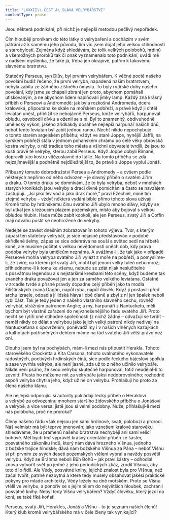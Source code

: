 ```yaml
---
title: "LXXXII\\.ČEST A\_SLÁVA VELRYBÁŘSTVÍ"
contentType: prose
---
```


  

Jsou některá podnikání, při nichž je nejlepší metodou pečlivý nepořádek.

Čím hlouběji pronikám do této látky o velrybaření a docházím v svém pátrání až k samému jeho původu, tím víc jsem dojat jeho velkou ctihodností a starobylostí. Zejména když shledávám, že tolik velkých polobohů, hrdinů a všemožných proroků tak či onak vyznamenalo toto podnikání, uvádí mě v nadšení myšlenka, že také já, třeba jen okrajově, patřím k takovému slavnému bratrstvu.

Statečný Perseus, syn Diův, byl prvním velrybářem. K věčné poctě našeho povolání budiž řečeno, že první velryba, napadená naším bratrstvem, nebyla zabita ze žádného zištného úmyslu. To byly rytířské doby našeho povolání, kdy jsme se chápali zbraní jen proto, abychom pomáhali utiskovaným, a ne abychom lidem naplňovali jímky lamp. Každý zná krásný příběh o Perseovi a Andromedě: jak byla rozkošná Andromeda, dcera královská, připoutána ke skále na mořském pobřeží, a právě když ji chtěl leviatan unést, přiblížil se nebojácně Perseus, kníže velrybářů, harpunoval obludu, osvobodil dívku a oženil se s ní. Byl to znamenitý, obdivuhodně umělecký výkon, jakého zřídkakdy dosáhne nejlepší harpunář našich dnů, neboť tento leviatan byl zabit jednou ranou. Nechť nikdo nepochybuje o tomto starém argejském příběhu; vždyť ve staré Joppe, nynější Jaffě, na syrském pobřeží stála v jednom pohanském chrámu po celé věky obrovská kostra velryby, o níž tradice toho města a všichni obyvatelé tvrdili, že jsou to kosti právě té velryby, kterou zabil Perseus. Když Joppe dobyli Římané, dopravili tuto kostru vítězoslavně do Itálie. Na tomto příběhu se zdá nejzajímavější a podnětně nejdůležitější to, že právě z Joppe vyplul Jonáš.

Příbuzný tomuto dobrodružství Persea a Andromedy – a ovšem podle některých nepřímo od něho odvozen – je slavný příběh o svatém Jiřím a draku. O tomto draku se domnívám, že to byla velryba, neboť v mnohých starých kronikách jsou velryby a draci divně pomícháni a často se navzájem zastupují. „Jsi jako lev vod a jako drak moře,“ praví Ezechiel, míně tím zřejmě velrybu – vždyť některá vydání bible přímo tohoto slova užívají. Kromě toho by hrdinskému činu svatého Jiří ubylo mnoho slávy, kdyby se byl utkal jen s lezoucím plazem pozemským, místo aby bojoval s velkou obludou hlubin. Hada může zabít kdokoli, ale jen Perseus, svatý Jiří a Coffin mají odvahu pustit se neohroženě do velryby.

Nedejte se zavést dnešním zobrazováním tohoto výjevu. Tvor, s kterým zápasí ten statečný velrybář, je sice nejasně představován v podobě okřídlené šelmy, zápas se sice odehrává na souši a světec sedí na hřbetě koně, ale musíme počítat s velkou nevědomostí oněch dob, kdy pravá podoba velryby byla umělcům neznáma. A uvážíme-li, že tak jako v případě Perseově mohla velryba svatého Jiří vylézt z moře na pobřeží, a pomyslíme-li, že zvíře, na kterém jel svatý Jiří, mohl být jenom velký tuleň nebo mrož; přihlédneme-li k tomu ke všemu, nebude se zdát nijak neslučitelné s posvátnou legendou a s nejstaršími kresbami této scény, když budeme tak zvaného draka považovat jen a jen za samého velkého leviatana. Ostatně v zrcadle tvrdé a přísné pravdy dopadne celý příběh jako ta modla Filištínských zvaná Dagón, napůl ryba, napůl člověk. Když ji postavili před archu Izraele, odpadla jí lidská hlava i obě dlaně a zbyl z ní jen špalek neboli rybí část. Tak je tedy jeden z našeho vlastního slavného cechu, rovněž velrybář, strážným patronem Anglie; a my, harpunáři z Nantucketu, měli bychom být vlastně zařazeni do nejvznešenějšího řádu svatého Jiří. Proto nechť se rytíři oné ctihodné společnosti (z nichž žádný – odvažuji se tvrdit – neměl nikdy co dělat s velrybou jako jejich velký patron) nikdy nedívají na Nantuckeťana s opovržením, poněvadž my i v našich vlněných kazajkách a kalhotách potřísněných dehtem máme na řád svatého Jiří větší právo než oni.

Dlouho jsem byl na pochybách, mám-li mezi nás připustit Herakla. Tohoto starověkého Crocketta a Kita Carsona, tohoto svalnatého vykonavatele radostných, poctivých hrdinských činů, sice podle řeckého bájesloví spolkla a zase vyvrhla velryba, ale není jasné, zda už to z něho učinilo velrybáře. Nikde není psáno, že svou velrybu skutečně harpunoval, totiž neudělal-li to zevnitř. Přesto ho můžeme mít za velrybáře jaksi nedobrovolného; rozhodně aspoň velryba chytila jeho, když už ne on velrybu. Prohlašuji ho proto za člena našeho klanu.

Ale nejlepší odporující si autority pokládají řecký příběh o Heraklovi a velrybě za odvozeninu mnohem staršího židovského příběhu o Jonášovi a velrybě, a vice versa: jistě jsou si velmi podobny. Nuže, přihlašuji-li mezi nás poloboha, proč ne proroka?

Členy našeho řádu však nejsou jen samí hrdinové, svatí, polobozi a proroci. Náš velmistr má být teprve jmenován; jako vznešení králové starověku shledáváme, že u pramenů našeho bratrstva nechybějí ani sami velicí bohové. Měl bych teď vyprávět krásný orientální příběh ze šáster, posvátného zákoníku Indů, který nám dává hrozného Višnua, jednoho z božské trojice hindské; dává nám božského Višnua za Pána – neboť Višnu si při prvním ze svých deseti pozemských vtělení vybral a navždy posvětil velrybu. Když se Bráhma neboli Bůh Bohů – jak praví šástry – odhodlal znovu vytvořit svět po jedné z jeho periodických zkáz, zrodil Višnua, aby toto dílo řídil. Ale Védy, posvátné knihy, jejichž znalost byla pro Višnua, než začal tvořit, patrně nezbytná a které tedy musely obsahovat jakési praktické pokyny pro mladé architekty, Védy ležely na dně mořském. Proto se Višnu vtělil ve velrybu, a ponořiv se s jejím tělem do největších hloubek, zachránil posvátné knihy. Nebyl tedy Višnu velrybářem? Vždyť člověku, který jezdí na koni, se také říká koňař.

Perseus, svatý Jiří, Herakles, Jonáš a Višnu – to je seznam našich členů! Který klub kromě velrybářského má v čele členy tak vynikající?
